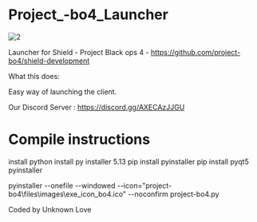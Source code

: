 # Project_-bo4_Launcher 

![2](https://github.com/bodnjenie14/Project_-bo4_Launcher/assets/126781031/267ffdd6-9146-4041-96b0-34ffdedc03d8)


Launcher for Shield - Project Black ops 4 -  https://github.com/project-bo4/shield-development

What this does:

Easy way of launching the client.

Our Discord Server : https://discord.gg/AXECAzJJGU

# Compile instructions 
install python 
install py installer 5.13 
pip install pyinstaller
pip install pyqt5 pyinstaller

pyinstaller --onefile --windowed --icon="project-bo4\files\images\exe_icon_bo4.ico" --noconfirm project-bo4.py

Coded by Unknown Love
